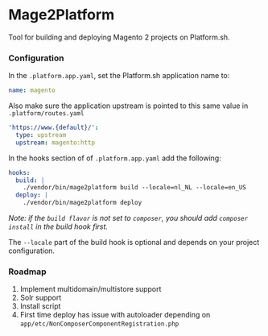 # Mage2Platform

Tool for building and deploying Magento 2 projects on Platform.sh.

### Configuration

In the `.platform.app.yaml`, set the Platform.sh application name to:

```yaml
name: magento
```

Also make sure the application upstream is pointed to this same value in `.platform/routes.yaml`

```yaml
'https://www.{default}/':
  type: upstream
  upstream: magento:http
```

In the hooks section of of `.platform.app.yaml` add the following:

```yaml
hooks:
  build: |
    ./vendor/bin/mage2platform build --locale=nl_NL --locale=en_US
  deploy: |
    ./vendor/bin/mage2platform deploy
```

_Note: if the `build flavor` is not set to `composer`, you should add `composer install` in the build hook first._

The `--locale` part of the build hook is optional and depends on your project configuration.

### Roadmap
1. Implement multidomain/multistore support
2. Solr support
3. Install script
4. First time deploy has issue with autoloader depending on `app/etc/NonComposerComponentRegistration.php`
